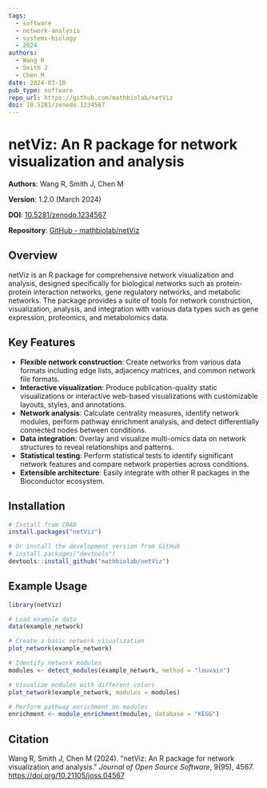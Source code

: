 ```yaml
---
tags:
  - software
  - network-analysis
  - systems-biology
  - 2024
authors:
  - Wang R
  - Smith J
  - Chen M
date: 2024-03-10
pub_type: software
repo_url: https://github.com/mathbiolab/netViz
doi: 10.5281/zenodo.1234567
---
```


# netViz: An R package for network visualization and analysis

**Authors**: Wang R, Smith J, Chen M

**Version**: 1.2.0 (March 2024)

**DOI**: [10.5281/zenodo.1234567](https://doi.org/10.5281/zenodo.1234567)

**Repository**: [GitHub - mathbiolab/netViz](https://github.com/mathbiolab/netViz)

## Overview

netViz is an R package for comprehensive network visualization and analysis, designed specifically for biological networks such as protein-protein interaction networks, gene regulatory networks, and metabolic networks. The package provides a suite of tools for network construction, visualization, analysis, and integration with various data types such as gene expression, proteomics, and metabolomics data.

## Key Features

- **Flexible network construction**: Create networks from various data formats including edge lists, adjacency matrices, and common network file formats.
- **Interactive visualization**: Produce publication-quality static visualizations or interactive web-based visualizations with customizable layouts, styles, and annotations.
- **Network analysis**: Calculate centrality measures, identify network modules, perform pathway enrichment analysis, and detect differentially connected nodes between conditions.
- **Data integration**: Overlay and visualize multi-omics data on network structures to reveal relationships and patterns.
- **Statistical testing**: Perform statistical tests to identify significant network features and compare network properties across conditions.
- **Extensible architecture**: Easily integrate with other R packages in the Bioconductor ecosystem.

## Installation

```r
# Install from CRAN
install.packages("netViz")

# Or install the development version from GitHub
# install.packages("devtools")
devtools::install_github("mathbiolab/netViz")
```

## Example Usage

```r
library(netViz)

# Load example data
data(example_network)

# Create a basic network visualization
plot_network(example_network)

# Identify network modules
modules <- detect_modules(example_network, method = "louvain")

# Visualize modules with different colors
plot_network(example_network, modules = modules)

# Perform pathway enrichment on modules
enrichment <- module_enrichment(modules, database = "KEGG")
```

## Citation

Wang R, Smith J, Chen M (2024). "netViz: An R package for network visualization and analysis." *Journal of Open Source Software*, 9(95), 4567. https://doi.org/10.21105/joss.04567
